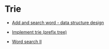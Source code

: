 # Trie

* [Add and search word - data structure design](problems/add-and-search-word.md)

* [Implement trie (prefix tree)](problems/implement-trie-prefix-tree.md)

* [Word search II](problems/word-search-ii.md)

